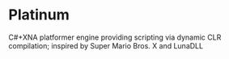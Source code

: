 Platinum
========

C#+XNA platformer engine providing scripting via dynamic CLR compilation; inspired by Super Mario Bros. X and LunaDLL
